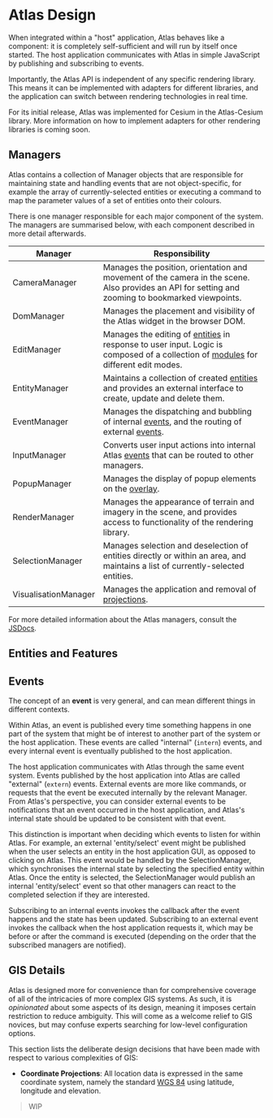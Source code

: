 # Atlas Design

When integrated within a "host" application, Atlas behaves like a component: it is completely
self-sufficient and will run by itself once started. The host application communicates with Atlas in
simple JavaScript by publishing and subscribing to events.

Importantly, the Atlas API is independent of any specific rendering library. This means it can be
implemented with adapters for different libraries, and the application can switch between rendering
technologies in real time.

For its initial release, Atlas was implemented for Cesium in the Atlas-Cesium library. More
information on how to implement adapters for other rendering libraries is coming soon.

## Managers

Atlas contains a collection of Manager objects that are responsible for maintaining state and
handling events that are not object-specific, for example the array of currently-selected entities
or executing a command to map the parameter values of a set of entities onto their colours.

There is one manager responsible for each major component of the system. The managers are summarised
below, with each component described in more detail afterwards.

Manager              | Responsibility
-------------------- | --------------
CameraManager        | Manages the position, orientation and movement of the camera in the scene. Also provides an API for setting and zooming to bookmarked viewpoints.
DomManager           | Manages the placement and visibility of the Atlas widget in the browser DOM.
EditManager          | Manages the editing of [entities](#entities) in response to user input. Logic is composed of a collection of [modules](#modules) for different edit modes.
EntityManager        | Maintains a collection of created [entities](#entities) and provides an external interface to create, update and delete them.
EventManager         | Manages the dispatching and bubbling of internal [events](#events), and the routing of external [events](#events).
InputManager         | Converts user input actions into internal Atlas [events](#events) that can be routed to other managers.
PopupManager         | Manages the display of popup elements on the [overlay](features.md#overlay).
RenderManager        | Manages the appearance of terrain and imagery in the scene, and provides access to functionality of the rendering library.
SelectionManager     | Manages selection and deselection of entities directly or within an area, and maintains a list of currently-selected entities.
VisualisationManager | Manages the application and removal of [projections](features.md#projections).

For more detailed information about the Atlas managers, consult the [JSDocs][jsdocs].

## Entities and Features



## Events

The concept of an **event** is very general, and can mean different things in different contexts.

Within Atlas, an event is published every time something happens in one part of the system that
might be of interest to another part of the system or the host application. These events are called
"internal" (`intern`) events, and every internal event is eventually published to the host
application.

The host application communicates with Atlas through the same event system. Events published by the
host application into Atlas are called "external" (`extern`) events. External events are more like
commands, or requests that the event be executed internally by the relevant Manager. From Atlas's
perspective, you can consider external events to be notifications that an event occurred in the host
application, and Atlas's internal state should be updated to be consistent with that event.

This distinction is important when deciding which events to listen for within Atlas. For example, an
external 'entity/select' event might be published when the user selects an entity in the host
application GUI, as opposed to clicking on Atlas. This event would be handled by the
SelectionManager, which synchronises the internal state by selecting the specified entity within
Atlas. Once the entity is selected, the SelectionManager would publish an internal 'entity/select'
event so that other managers can react to the completed selection if they are interested.

Subscribing to an internal events invokes the callback after the event happens and the state has
been updated. Subscribing to an external event invokes the callback when the host application
requests it, which may be before or after the command is executed (depending on the order that the
subscribed managers are notified).

## GIS Details

Atlas is designed more for convenience than for comprehensive coverage of all of the intricacies of
more complex GIS systems. As such, it is *opinionated* about some aspects of its design, meaning it
imposes certain restriction to reduce ambiguity. This will come as a welcome relief to GIS novices,
but may confuse experts searching for low-level configuration options.

This section lists the deliberate design decisions that have been made with respect to various
complexities of GIS:

* **Coordinate Projections**: All location data is expressed in the same coordinate system, namely
the standard [WGS 84][wgs84] using latitude, longitude and elevation.


> WIP

[jsdocs]: TODO
[wgs84]: https://en.wikipedia.org/wiki/World_Geodetic_System
